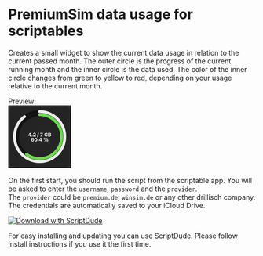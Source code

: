 # PremiumSim data usage for scriptables
Creates a small widget to show the current data usage in relation to the current passed month.
The outer circle is the progress of the current running month and the inner circle is the data used.
The color of the inner circle changes from green to yellow to red, depending on your usage relative to the current month.

Preview:<br/>
<img src="https://github.com/BergenSoft/scriptable_premiumsim/raw/main/Preview.jpg" height="128" />


On the first start, you should run the script from the scriptable app. You will be asked to enter the `username`, `password` and the `provider`.<br/>
The `provider` could be `premium.de`, `winsim.de` or any other drillisch company.<br/>
The credentials are automatically saved to your iCloud Drive.

[![Download with ScriptDude](https://scriptdu.de/download.svg)](https://scriptdu.de/?name=PremiumSim&source=https%3A%2F%2Fraw.githubusercontent.com%2FBergenSoft%2Fscriptable_premiumsim%2Fmain%2Fsrc%2FPremiumSim.js&docs=https%3A%2F%2Fgithub.com%2FBergenSoft%2Fscriptable_premiumsim&color=pink&icon=broadcast-tower%3B%0A%2F%2F%20share-sheet-inputs%3A%20plain-text%3B#installation)

For easy installing and updating you can use ScriptDude. Please follow install instructions if you use it the first time.
